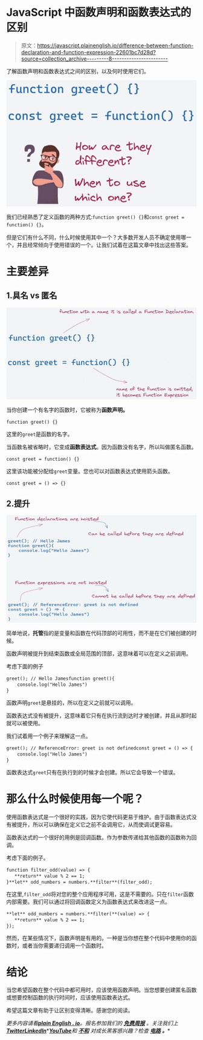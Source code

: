 # JavaScript 中函数声明和函数表达式的区别

> 原文：<https://javascript.plainenglish.io/difference-between-function-declaration-and-function-expression-22601bc7d28d?source=collection_archive---------8----------------------->

了解函数声明和函数表达式之间的区别，以及何时使用它们。

![](img/302323ea6321a229c85b4659bdcb6501.png)

我们已经熟悉了定义函数的两种方式:`function greet() {}`和`const greet = function() {}`。

但是它们有什么不同，什么时候使用其中一个？大多数开发人员不确定使用哪一个，并且经常倾向于使用错误的一个。让我们试着在这篇文章中找出这些答案。

# 主要差异

## 1.具名 vs 匿名

![](img/7cf69688bca7a4958b69960a3ee1acaa.png)

当你创建一个有名字的函数时，它被称为**函数声明。**

```
function greet() {}
```

这里的`greet`是函数的名字。

当函数名被省略时，它变成**函数表达式**。因为函数没有名字，所以叫做匿名函数。

```
const greet = function() {}
```

这里该功能被分配给`greet`变量。您也可以对函数表达式使用箭头函数。

```
const greet = () => {}
```

## 2.提升

![](img/13744e0dfa423f2eff156060b0156223.png)

简单地说，**托管**指的是变量和函数在代码顶部的可用性，而不是在它们被创建的时候。

函数声明被提升到结束函数或全局范围的顶部，这意味着可以在定义之前调用。

考虑下面的例子

```
greet(); // Hello Jamesfunction greet(){
    console.log("Hello James")
}
```

函数声明`greet`是悬挂的，所以在定义之前就可以调用。

函数表达式没有被提升，这意味着它只有在执行流到达时才被创建，并且从那时起就可以被使用。

我们试着用一个例子来理解这一点。

```
greet(); // ReferenceError: greet is not definedconst greet = () => {
    console.log("Hello James")
}
```

函数表达式`greet`只有在执行到的时候才会创建。所以它会导致一个错误。

# 那么什么时候使用每一个呢？

使用函数表达式是一个很好的实践，因为它使代码更易于维护。由于函数表达式没有被提升，所以可以确保在定义它之前不会调用它，从而使调试更容易。

函数表达式的一个很好的用例是回调函数。作为参数传递给其他函数的函数称为回调。

考虑下面的例子。

```
function filter_odd(value) => { 
   **return** value % 2 == 1;
}**let** odd_numbers = numbers.**filter**(filter_odd);
```

在这里,`filter_odd`将对您的整个应用程序可用，这是不需要的。只在`filter`函数内部需要。我们可以通过将回调函数定义为函数表达式来改进这一点。

```
**let** odd_numbers = numbers.**filter(**(value) => { 
   **return** value % 2 == 1;
});
```

然而，在某些情况下，函数声明是有用的。一种是当你想在整个代码中使用你的函数时，或者当你需要递归调用一个函数时。

# 结论

当您希望函数在整个代码中都可用时，应该使用函数声明。当您想要创建匿名函数或想要控制函数的执行时间时，应该使用函数表达式。

希望这篇文章有助于让区别变得清晰。感谢您的阅读。

*更多内容请看*[***plain English . io***](https://plainenglish.io/)*。报名参加我们的* [***免费周报***](http://newsletter.plainenglish.io/) *。关注我们上*[***Twitter***](https://twitter.com/inPlainEngHQ)[***LinkedIn***](https://www.linkedin.com/company/inplainenglish/)*[***YouTube***](https://www.youtube.com/channel/UCtipWUghju290NWcn8jhyAw)**和* [***不和***](https://discord.gg/GtDtUAvyhW) *对成长黑客感兴趣？检查* [***电路***](https://circuit.ooo/) ***。*****